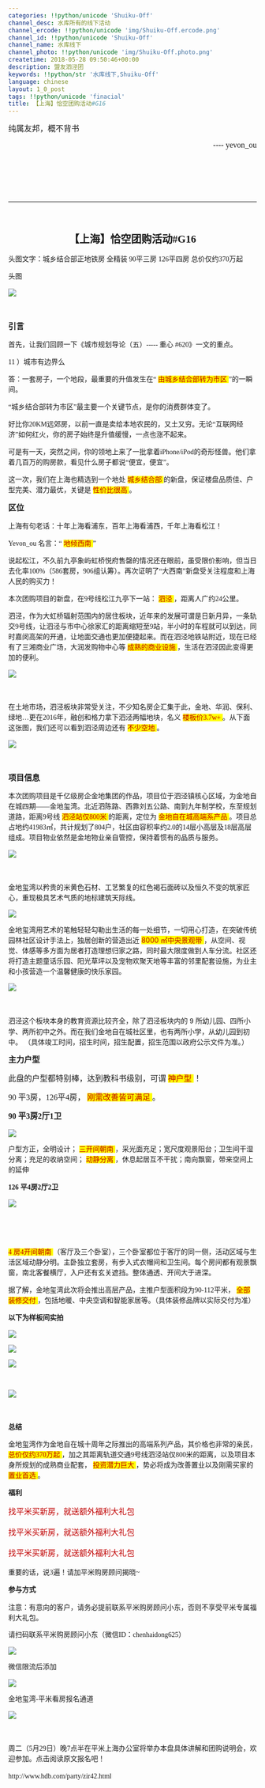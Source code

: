 ```yaml
---
categories: !!python/unicode 'Shuiku-Off'
channel_desc: 水库所有的线下活动
channel_ercode: !!python/unicode 'img/Shuiku-Off.ercode.png'
channel_id: !!python/unicode 'Shuiku-Off'
channel_name: 水库线下
channel_photo: !!python/unicode 'img/Shuiku-Off.photo.png'
createtime: 2018-05-28 09:50:46+00:00
description: 盟友泗泾团
keywords: !!python/str '水库线下,Shuiku-Off'
language: chinese
layout: 1_0_post
tags: !!python/unicode 'finacial'
title: 【上海】恰空团购活动#G16
---
```

<div class="rich_media_content" id="js_content">
<p style="text-align:center;line-height:150%;">
<strong>
<span style="font-size:21px;line-height:150%;font-family:宋体;">
</span>
</strong>
</p>
<p>
<span style="font-size:16px;font-family:华文楷体;">
          纯属友邦，概不背书
         </span>
</p>
<p style="text-align:right;">
<span style="font-size:16px;font-family:华文楷体;">
          ---- yevon_ou
         </span>
</p>
<p style="text-align:center;line-height:150%;">
<strong>
<span style="font-size:21px;line-height:150%;font-family:宋体;">
<br/>
</span>
</strong>
</p>
<p style="text-align:center;line-height:150%;">
<strong>
<span style="font-size:21px;line-height:150%;font-family:宋体;">
<br/>
</span>
</strong>
</p>
<hr/>
<p style="text-align:center;line-height:150%;">
<strong>
<span style="font-size:21px;line-height:150%;font-family:宋体;">
<br/>
</span>
</strong>
</p>
<p style="text-align:center;line-height:150%;">
<strong>
<span style="font-size:21px;line-height:150%;font-family:宋体;">
           【上海】恰空团购活动#G16
          </span>
</strong>
</p>
<p style="line-height:150%;">
<span style="font-family:宋体;">
</span>
</p>
<p style="line-height:150%;">
<span style="font-family:宋体;">
          头图文字：城乡结合部正地铁房 全精装 90平三房 126平四房 总价仅约370万起
         </span>
</p>
<p style="line-height:150%;">
<span style="font-family:宋体;">
</span>
</p>
<p style="line-height:150%;">
<span style="font-family:宋体;">
          头图
         </span>
</p>
<p style="line-height:150%;">
<span style="font-family:宋体;">
</span>
</p>
<p style="line-height:150%;">
<strong>
<span style="font-size:16px;line-height:150%;font-family:宋体;">
</span>
</strong>
</p>
<p>
<img class="" data-ratio="0.5860215053763441" data-s="300,640" data-src="" data-type="png" data-w="" src="{{ '/img/ibkgib9IoiaJWnvr7CXicclh9GzuJknRawicecWD3PoTSsu3fzSg5FcZkFYesUibBkmsFDN06y0GkjicJic6mTzqDiaLlaw.png' | prepend: site.img | replace: '//','/' }}" style=""/>
</p>
<p style="line-height:150%;">
<strong>
<span style="font-size:16px;line-height:150%;font-family:宋体;">
</span>
</strong>
<br/>
</p>
<p style="line-height:150%;">
<strong>
<span style="font-size:16px;line-height:150%;font-family:宋体;">
           引言
          </span>
</strong>
</p>
<p style="line-height:150%;">
<span style="font-family:宋体;">
</span>
</p>
<p style="line-height:150%;">
<span style="font-family:宋体;">
          首先，让我们回顾一下《城市规划导论（五）----- 重心 #620》一文的重点。
         </span>
</p>
<p style="line-height:150%;">
<span style="font-family:宋体;">
</span>
</p>
<p style="line-height:150%;">
<span style="font-family:宋体;">
          11
         </span>
<span style="font-family:宋体;">
          ）城市有边界么
         </span>
</p>
<p style="line-height:150%;">
<span style="font-family:宋体;">
          答：一套房子，一个地段，最重要的升值发生在“
          <span style="color:#C00000;background:yellow;background:yellow;">
           由城乡结合部转为市区
          </span>
          ”的一瞬间。
         </span>
</p>
<p style="line-height:150%;">
<span style="font-family:宋体;">
</span>
</p>
<p style="line-height:150%;">
<span style="font-family:宋体;">
          “城乡结合部转为市区”最主要一个关键节点，是你的消费群体变了。
         </span>
</p>
<p style="line-height:150%;">
<span style="font-family:宋体;">
          好比你20KM远郊房，以前一直是卖给本地农民的，又土又穷。无论“互联网经济”如何红火，你的房子始终是升值缓慢，一点也涨不起来。
         </span>
</p>
<p style="line-height:150%;">
<span style="font-family:宋体;">
          可是有一天，突然之间，你的领地上来了一批拿着iPhone/iPod的奇形怪兽。他们拿着几百万的购房款，看见什么房子都说“便宜，便宜”。
         </span>
</p>
<p style="line-height:150%;">
<span style="font-family:宋体;">
</span>
</p>
<p style="line-height:150%;">
<span style="font-family:宋体;">
          这一次，我们在上海也精选到一个地处
          <span style="color:#C00000;background:yellow;background:yellow;">
           城乡结合部
          </span>
          的新盘，保证楼盘品质佳、户型完美、潜力最优，关键是
          <span style="color:#C00000;background:yellow;background:yellow;">
           性价比很高
          </span>
          。
         </span>
</p>
<p style="line-height:150%;">
<span style="font-family:宋体;">
</span>
</p>
<p style="line-height:150%;">
<strong>
<span style="font-size:16px;line-height:150%;font-family:宋体;">
           区位
          </span>
</strong>
</p>
<p style="line-height:150%;">
<span style="font-family:宋体;">
</span>
</p>
<p style="line-height:150%;">
<span style="font-family:宋体;">
          上海有句老话：十年上海看浦东，百年上海看浦西，千年上海看松江！
         </span>
</p>
<p style="line-height:150%;">
<span style="font-family:宋体;">
</span>
</p>
<p style="line-height:150%;">
<span style="font-family:宋体;">
          Yevon_ou
         </span>
<span style="font-family:宋体;">
          名言：“
          <span style="color:#C00000;background:yellow;background:yellow;">
           地倾西南
          </span>
          ”
         </span>
</p>
<p style="line-height:150%;">
<span style="font-family:宋体;">
</span>
</p>
<p style="line-height:150%;">
<span style="font-family:宋体;">
          说起松江，不久前九亭象屿虹桥悦府售罄的情况还在眼前，虽受限价影响，但当日去化率100%（586套房，906组认筹）。再次证明了“大西南”新盘受关注程度和上海人民的购买力！
         </span>
</p>
<p style="line-height:150%;">
<span style="font-family:宋体;">
</span>
</p>
<p style="line-height:150%;">
<span style="font-family:宋体;">
          本次团购项目的新盘，在9号线松江九亭下一站：
          <span style="color:#C00000;background:yellow;background:yellow;">
           泗泾
          </span>
          ，距离人广约24公里。
         </span>
</p>
<p style="line-height:150%;">
<span style="font-family:宋体;">
</span>
</p>
<p style="line-height:150%;">
<span style="font-family:宋体;">
          泗泾，作为大虹桥辐射范围内的居住板块，近年来的发展可谓是日新月异，一条轨交9号线，让泗泾与市中心徐家汇的距离缩短至9站，半小时的车程就可以到达，同时嘉闵高架的开通，让地面交通也更加便捷起来。而在泗泾地铁站附近，现在已经有了三湘商业广场，大润发购物中心等
          <span style="color:#C00000;background:yellow;background:yellow;">
           成熟的商业设施
          </span>
          ，生活在泗泾因此变得更加的便利。
         </span>
</p>
<p style="line-height:150%;">
<span style="font-family:宋体;">
</span>
</p>
<p>
<img class="" data-ratio="0.6630824372759857" data-s="300,640" data-src="" data-type="png" data-w="" src="{{ '/img/ibkgib9IoiaJWnvr7CXicclh9GzuJknRawicejjkibF4Fzod4lYCbTicdS8picJ9vH2MhFG1fc6pjPmavRqcRUzIUBCzCg.png' | prepend: site.img | replace: '//','/' }}" style=""/>
</p>
<p style="line-height:150%;">
<span style="font-family:宋体;">
</span>
<br/>
</p>
<p style="line-height:150%;">
<span style="font-family:宋体;">
</span>
</p>
<p style="line-height:150%;">
<span style="font-family:宋体;">
</span>
</p>
<p style="line-height:150%;">
<span style="font-family:宋体;">
          在土地市场，泗泾板块非常受关注，不少知名房企汇集于此，金地、华润、保利、绿地…更在2016年，融创和格力拿下泗泾两幅地块，名义
          <span style="color:#C00000;background:yellow;background:yellow;">
           楼板价3.7w+
          </span>
          。从下面这张图，我们还可以看到泗泾周边还有
          <span style="color:#C00000;background:yellow;background:yellow;">
           不少空地
          </span>
          。
         </span>
</p>
<p style="line-height:150%;">
<span style="font-family:宋体;">
</span>
</p>
<p style="line-height:150%;">
<span style="font-family:宋体;">
</span>
</p>
<p>
<img class="" data-ratio="0.6792114695340502" data-s="300,640" data-src="" data-type="png" data-w="" src="{{ '/img/ibkgib9IoiaJWnvr7CXicclh9GzuJknRawiceM8PSlM2xXBa1c3Q4icsmfFhdjBiclNnLkYZfPvxBRCfU0hrJd4ZicaZGA.png' | prepend: site.img | replace: '//','/' }}" style=""/>
</p>
<p style="line-height:150%;">
<span style="font-family:宋体;">
</span>
<br/>
</p>
<p style="line-height:150%;">
<strong>
<span style="font-size:16px;line-height:150%;font-family:宋体;">
           项目信息
          </span>
</strong>
</p>
<p style="line-height:150%;">
<span style="font-family:宋体;">
</span>
</p>
<p style="line-height:150%;">
<span style="font-family:宋体;">
          本次团购项目是千亿级房企金地集团的作品，项目位于泗泾镇核心区域，为金地自在城四期——金地玺湾。北近泗陈路、西靠刘五公路、南到九年制学校，东至规划道路，距离9号线
          <span style="color:#C00000;background:yellow;background:yellow;">
           泗泾站仅800米
          </span>
          的距离，定位为
          <span style="color:#C00000;background:yellow;background:yellow;">
           金地自在城高端系产品
          </span>
          。项目总占地约41983㎡，共计规划了804户，社区由容积率约2.0的14层小高层及18层高层组成。项目物业依然是金地物业亲自管控，保持着惯有的品质与服务。
         </span>
</p>
<p style="line-height:150%;">
<span style="font-family:宋体;">
</span>
</p>
<p>
<img class="" data-ratio="0.6111111111111112" data-s="300,640" data-src="" data-type="png" data-w="" src="{{ '/img/ibkgib9IoiaJWnvr7CXicclh9GzuJknRawiceMIbaY4XUhsVcsYXcibkvscwYKy5avpnSVkTpXPF2LZS4GFKw9pJ71RQ.png' | prepend: site.img | replace: '//','/' }}" style=""/>
</p>
<p style="line-height:150%;">
<span style="font-family:宋体;">
</span>
<br/>
</p>
<p style="line-height:150%;">
<span style="font-family:宋体;">
</span>
</p>
<p style="line-height:150%;">
         金地玺湾以矜贵的米黄色石材、工艺繁复的红色褐石面砖以及恒久不变的筑家匠心，重现极具艺术气质的地标建筑天际线。
        </p>
<p>
<img class="" data-ratio="0.7508960573476703" data-s="300,640" data-src="" data-type="png" data-w="" src="{{ '/img/ibkgib9IoiaJWnvr7CXicclh9GzuJknRawiceqHuZzpdlSXnIicRiaCu46ql1ibJgBGGMl1GR7bzkXq3TuL7PtlAQwO35A.png' | prepend: site.img | replace: '//','/' }}" style=""/>
</p>
<p style="line-height:150%;">
         金地玺湾用艺术的笔触轻轻勾勒出生活的每一处细节，一切用心打造，在突破传统园林社区设计手法上，独居创新的营造出近
         <span style="color:#C00000;background:yellow;background:yellow;">
          8000
         </span>
<span style="color:#C00000;background:yellow;background:yellow;">
          ㎡中央景观带
         </span>
         ，从空间、视觉、体感等多方面为居者打造理想归家之路，同时最大限度做到人车分流。社区还将打造主题童话乐园、阳光草坪以及宠物欢聚天地等丰富的邻里配套设施，为业主和小孩营造一个温馨健康的快乐家园。
        </p>
<p style="line-height:150%;">
<strong>
<span style="font-size:16px;line-height:150%;font-family:宋体;">
</span>
</strong>
</p>
<p style="line-height:150%;">
<strong>
<span style="font-size:16px;line-height:150%;font-family:宋体;">
</span>
</strong>
</p>
<p>
<img class="" data-ratio="0.610909090909091" data-s="300,640" data-src="" data-type="png" data-w="550" src="{{ '/img/ibkgib9IoiaJWnvr7CXicclh9GzuJknRawiceQBHC618Efb5K9SWNNY64kKnzIWjribFAbUcNOU16asLpyRTkFAlOXbg.png' | prepend: site.img | replace: '//','/' }}" style=""/>
</p>
<p style="line-height:150%;">
<strong>
<span style="font-size:16px;line-height:150%;font-family:宋体;">
</span>
</strong>
<br/>
</p>
<p style="line-height:150%;">
<span style="color:#191919;background:white;">
          泗泾这个板块本身的教育资源比较齐全，除了泗泾板块内的
         </span>
<span style="font-family:Arial,sans-serif;color:#191919;background:white;">
          9
         </span>
<span style="color:#191919;background:white;">
          所幼儿园、四所小学、两所初中之外。而在我们金地自在城社区里，也有两所小学，从幼儿园到初中。
          <span style="border-width: 1px;border-style: none;border-color: windowtext;padding: 0px;">
           （具体竣工时间，招生时间，招生配置，招生范围以政府公示文件为准。）
          </span>
</span>
</p>
<p style="line-height:150%;">
<strong>
<span style="font-size:16px;line-height:150%;font-family:宋体;">
</span>
</strong>
</p>
<p style="line-height:150%;">
<strong>
<span style="font-size:16px;line-height:150%;font-family:宋体;">
           主力户型
          </span>
</strong>
</p>
<p style="line-height:150%;">
<strong>
<span style="font-size:16px;line-height:150%;font-family:宋体;">
</span>
</strong>
</p>
<p style="line-height:150%;">
<span style="font-size:16px;line-height:150%;font-family:宋体;">
          此盘的户型都特别棒，达到教科书级别，可谓
          <span style="color:#C00000;background:yellow;background:yellow;">
           神户型
          </span>
          ！
         </span>
</p>
<p style="line-height:150%;">
<span style="font-size:16px;line-height:150%;font-family:宋体;">
          90
         </span>
<span style="font-size:16px;line-height:150%;font-family:宋体;">
          平3房，126平4房，
          <span style="color:#C00000;background:yellow;background:yellow;">
           刚需改善皆可满足
          </span>
          。
         </span>
</p>
<p style="line-height:150%;">
<strong>
<span style="font-size:16px;line-height:150%;font-family:宋体;">
</span>
</strong>
</p>
<p style="line-height:150%;">
<strong>
<span style="font-size:16px;line-height:150%;font-family:宋体;">
           90
          </span>
</strong>
<strong>
<span style="font-size:16px;line-height:150%;font-family:宋体;">
           平3房2厅1卫
          </span>
</strong>
</p>
<p>
<img class="" data-ratio="0.9635761589403974" data-s="300,640" data-src="" data-type="png" data-w="604" src="{{ '/img/ibkgib9IoiaJWnvr7CXicclh9GzuJknRawice8lCybZgvGN5Q27r4Fr1rhJalrGgXQZlibgUV7jsp0MX3HFapunzbx7A.png' | prepend: site.img | replace: '//','/' }}" style=""/>
</p>
<p style="line-height:150%;">
<span style="font-family:宋体;">
          户型方正，全明设计；
          <span style="color:#C00000;background:yellow;background:yellow;">
           三开间朝南
          </span>
          ，采光面充足；宽尺度观景阳台；卫生间干湿分离；充足的收纳空间；
          <span style="color:#C00000;background:yellow;background:yellow;">
           动静分离
          </span>
          ，休息起居互不干扰；南向飘窗，带来空间上的延伸
         </span>
</p>
<p style="line-height:150%;">
<span style="font-family:宋体;">
</span>
</p>
<p style="line-height:150%;">
<strong>
<span style="font-family:宋体;">
           126
          </span>
</strong>
<strong>
<span style="font-family:宋体;">
           平4房2厅2卫
          </span>
</strong>
</p>
<p>
<img class="" data-ratio="0.9659498207885304" data-s="300,640" data-src="" data-type="png" data-w="" src="{{ '/img/ibkgib9IoiaJWnvr7CXicclh9GzuJknRawiceUBKXUpPLu6OXylfRvia1ypFWibCho7bmofeCzkibnz1MSpiaBxMRLTls7w.png' | prepend: site.img | replace: '//','/' }}" style=""/>
</p>
<p style="line-height:150%;">
<strong>
<span style="font-family:宋体;">
</span>
</strong>
<br/>
</p>
<p>
<br/>
</p>
<p style="line-height:150%;">
<span style="font-family: 宋体;color: rgb(192, 0, 0);background: yellow;">
          4
         </span>
<span style="font-family: 宋体;color: rgb(192, 0, 0);background: yellow;">
          房4开间朝南
         </span>
<span style="font-family: 宋体;">
          （客厅及三个卧室），三个卧室都位于客厅的同一侧，活动区域与生活区域动静分明。主卧独立套房，有步入式衣帽间和卫生间。每个房间都有观景飘窗，南北客餐横厅，入户还有玄关遮挡。整体通透、开间大于进深。
         </span>
<br/>
</p>
<p style="line-height:150%;">
<span style="font-family:宋体;">
</span>
</p>
<p style="line-height:150%;">
<span style="font-family:宋体;">
          据了解，金地玺湾此次将会推出高层产品，主推户型面积段为90-112平米，
          <span style="color:#C00000;background:yellow;background:yellow;">
           全部装修交付
          </span>
          ，包括地暖、中央空调和智能家居等。（具体装修品牌以实际交付为准）
         </span>
</p>
<p style="line-height:150%;">
<span style="font-family:宋体;">
</span>
</p>
<p style="line-height:150%;">
<strong>
<span style="font-family:宋体;">
           以下为样板间实拍
          </span>
</strong>
</p>
<p>
<img class="" data-ratio="1.1917562724014337" data-s="300,640" data-src="" data-type="png" data-w="" src="{{ '/img/ibkgib9IoiaJWnvr7CXicclh9GzuJknRawice80ef2NfGcOQPCicibx9Wae6yglBKzJOh0CLR1I5bpyhicDzTM87Bia1SeA.png' | prepend: site.img | replace: '//','/' }}" style=""/>
</p>
<p style="line-height:150%;">
<span style="font-family: 宋体;">
</span>
</p>
<p>
<img class="" data-ratio="1.0878136200716846" data-s="300,640" data-src="" data-type="png" data-w="" src="{{ '/img/ibkgib9IoiaJWnvr7CXicclh9GzuJknRawiceibVupWFlLSZq4icq3WC8kujKBiaDHn0WASEgibuMV4DicMTsXy5S8t7KqibQ.png' | prepend: site.img | replace: '//','/' }}" style=""/>
</p>
<p>
<img class="" data-ratio="1.1774193548387097" data-s="300,640" data-src="" data-type="png" data-w="" src="{{ '/img/ibkgib9IoiaJWnvr7CXicclh9GzuJknRawiceWxn9R9Srb2VNoth8H7icRnemxlBB70n4gSrh3xQ58hDDXKjGpia7ExmA.png' | prepend: site.img | replace: '//','/' }}" style=""/>
</p>
<p>
<br/>
</p>
<p>
<img class="" data-copyright="0" data-ratio="1.118279569892473" data-s="300,640" data-src="" data-type="png" data-w="" src="{{ '/img/ibkgib9IoiaJWnvr7CXicclh9GzuJknRawiceDBHxYJicqQtw3Zb2NaDas0jlaVG8cEnZ4icNyvwiaJVL4icsiaiarqItPfWg.png' | prepend: site.img | replace: '//','/' }}" style=""/>
</p>
<p style="line-height:150%;">
<span style="font-family: 宋体;">
</span>
<br/>
</p>
<p style="line-height:150%;">
<strong>
<span style="font-family:宋体;">
           总结
          </span>
</strong>
</p>
<p style="line-height:150%;">
<span style="font-family:宋体;">
          金地玺湾作为金地自在城十周年之际推出的高端系列产品，其价格也非常的亲民，
          <span style="color:#C00000;background:yellow;background:yellow;">
           总价仅约370万起
          </span>
          ，加之其距离轨道交通9号线泗泾站仅800米的距离，以及项目本身所规划的成熟商业配套，
          <span style="color:#C00000;background:yellow;background:yellow;">
           投资潜力巨大
          </span>
          ，势必将成为改善置业以及刚需买家的
          <span style="color:#C00000;background:yellow;background:yellow;">
           置业首选
          </span>
          。
         </span>
</p>
<p style="line-height:150%;">
<span style="font-family:宋体;">
</span>
</p>
<p style="line-height:150%;">
<strong>
<span style="font-family:宋体;">
           福利
          </span>
</strong>
</p>
<p style="text-align:left;line-height:28px;vertical-align:baseline;">
<span style="font-size: 16px;font-family: 宋体;color: rgb(192, 0, 0);border-width: 1px;border-style: none;border-color: windowtext;padding: 0px;">
          找平米买新房，就送额外福利大礼包
         </span>
</p>
<p style="text-align:left;line-height:28px;vertical-align:baseline;">
<span style="font-size: 16px;font-family: 宋体;color: rgb(192, 0, 0);border-width: 1px;border-style: none;border-color: windowtext;padding: 0px;">
          找平米买新房，就送额外福利大礼包
         </span>
</p>
<p style="text-align:left;line-height:28px;vertical-align:baseline;">
<span style="font-size: 16px;font-family: 宋体;color: rgb(192, 0, 0);border-width: 1px;border-style: none;border-color: windowtext;padding: 0px;">
          找平米买新房，就送额外福利大礼包
         </span>
</p>
<p style="line-height:150%;">
<span style="font-family:宋体;">
          重要的话，说3遍！请加平米购房顾问揭晓~
         </span>
</p>
<p style="line-height:150%;">
<span style="font-family:宋体;">
</span>
</p>
<p style="line-height:150%;">
<strong>
<span style="font-family:宋体;">
           参与方式
          </span>
</strong>
</p>
<p style="line-height:150%;">
         注意：有意向的客户，请务必提前联系平米购房顾问小东，否则不享受平米专属福利大礼包。
        </p>
<p style="line-height:150%;">
<span style="font-family:宋体;">
</span>
</p>
<p style="line-height:150%;">
<span style="font-family:宋体;">
          请扫码联系平米购房顾问小东（微信ID：chenhaidong625）
         </span>
</p>
<p>
<img class="" data-copyright="0" data-ratio="1.2" data-s="300,640" data-src="" data-type="png" data-w="250" src="{{ '/img/ibkgib9IoiaJWnvr7CXicclh9GzuJknRawice3qX87csrlLJAFW3fpK8x05g6zHia6ibUV8hKOPFeV7hwE7IjwClcYrqA.png' | prepend: site.img | replace: '//','/' }}" style=""/>
</p>
<p style="line-height:150%;">
<span style="font-family: 宋体;">
          微信限流后添加
         </span>
</p>
<p>
<img class="" data-ratio="1.1810699588477367" data-s="300,640" data-src="" data-type="png" data-w="243" src="{{ '/img/ibkgib9IoiaJWnvr7CXicclh9GzuJknRawice10erK6eniapxjeicUSTVEVXOOkvFyh13FAXZ3bUhmfZppkvnyjHqCHAQ.png' | prepend: site.img | replace: '//','/' }}" style=""/>
</p>
<p style="line-height:150%;">
<span style="font-family: 宋体;">
          金地玺湾-平米看房报名通道
         </span>
<br/>
<span style="font-family: 宋体;">
</span>
</p>
<p>
<img class="" data-ratio="1" data-s="300,640" data-src="" data-type="png" data-w="192" src="{{ '/img/ibkgib9IoiaJWnvr7CXicclh9GzuJknRawiceV5IGOEY75STBHoY6Df1uicia2thEfX3KVWtDhroJK4MdDI2ML6tTk5mQ.png' | prepend: site.img | replace: '//','/' }}" style=""/>
</p>
<p style="line-height:150%;">
<span style="font-family:宋体;">
</span>
<br/>
</p>
<p style="line-height:150%;">
<span style="font-family: 宋体;">
          周二（5月29日）晚7点半在平米上海办公室将举办本盘具体讲解和团购说明会，欢迎参加。点击阅读原文报名吧！
         </span>
</p>
<p style="line-height:150%;">
<span style="font-family:宋体;">
          http://www.hdb.com/party/zir42.html
         </span>
</p>
<p>
<br/>
</p>
</div>